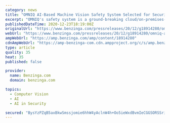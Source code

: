 ```yaml
---
category: news
title: "OMNIQ AI-Based Machine Vision Safety System Selected for Security and Protection of a Non-U.S. Government Leader"
excerpt: "OMNIQ's safety system is a ground-breaking cloud/on-premises-based security solution for Homeland Security, Safe City and Safe Campus applications that uses unique, patented AI-based computer vision technology and software to gather real-time data in order ..."
publishedDateTime: 2020-12-23T18:19:00Z
originalUrl: "https://www.benzinga.com/pressreleases/20/12/g18914280/omniq-ai-based-machine-vision-safety-system-selected-for-security-and-protection-of-a-non-u-s-gove"
webUrl: "https://www.benzinga.com/pressreleases/20/12/g18914280/omniq-ai-based-machine-vision-safety-system-selected-for-security-and-protection-of-a-non-u-s-gove"
ampWebUrl: "https://amp.benzinga.com/amp/content/18914280"
cdnAmpWebUrl: "https://amp-benzinga-com.cdn.ampproject.org/c/s/amp.benzinga.com/amp/content/18914280"
type: article
quality: 35
heat: 35
published: false

provider:
  name: Benzinga.com
  domain: benzinga.com

topics:
  - Computer Vision
  - AI
  - AI in Security

secured: "BysYzPZqB5axBkwSmssjomie6hhW4yAclnW4h+Oo5ieWxdBvmIeCGGSORSSri6KfFQhmFRO57mhd1LFCrdD0roVqEFWe/QsEWIEP6DFVWxVeP7efxaGQDu/l2+4VULs/66vP4q404U2aVfMZJBJUS3Ir8fhDq+nGy96TD75VjImpr3l4cbBaN/S3rYzS2tXaJO3m/X5HZ5yNtTWZ/WoTgBLLuhl5jo7glTmHIV5gfeIQmkcvjm7QFDnu/MxdrmSN58De5NMEmGWmZnQw0R5vzkosAk1YJT7ksGFmLSTFJtpFSOessQjj91PlAaJqWhj02wV6hOMZ/y1VPbKVq6MKN1I+JF+VwpOGtekzZfYz9Is=;pBMz5x+XuEd4hfHUX5EHZA=="
---
```


